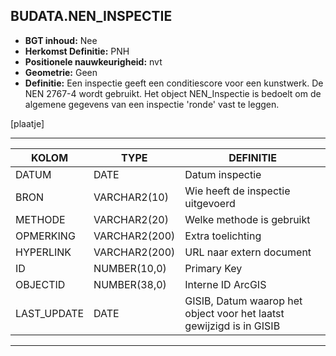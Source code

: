 ﻿## BUDATA.NEN_INSPECTIE

* __BGT inhoud:__ Nee
* __Herkomst Definitie:__ PNH
* __Positionele nauwkeurigheid:__ nvt
* __Geometrie:__ Geen
* __Definitie:__ Een inspectie geeft een conditiescore voor een kunstwerk. De NEN 2767-4 wordt gebruikt. Het object NEN_Inspectie is bedoelt om de algemene gegevens van een inspectie 'ronde' vast te leggen.

[plaatje]

***

|KOLOM                               |TYPE              |DEFINITIE|
|------                              |----              |-----    |
|DATUM                               |DATE              |Datum inspectie|
|BRON                                |VARCHAR2(10)      |Wie heeft de inspectie uitgevoerd|
|METHODE                             |VARCHAR2(20)      |Welke methode is gebruikt|
|OPMERKING                           |VARCHAR2(200)     |Extra toelichting|
|HYPERLINK                           |VARCHAR2(200)     |URL naar extern document|
|ID                                  |NUMBER(10,0)      |Primary Key|
|OBJECTID                            |NUMBER(38,0)      |Interne ID ArcGIS|
|LAST_UPDATE                         |DATE              |GISIB, Datum waarop het object voor het laatst gewijzigd is in GISIB|
***
